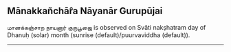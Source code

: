 ## Mānakkañchār̂a Nāyanār Gurupūjai
மானக்கஞ்சாற நாயனார் குருபூஜை is observed on Svāti nakṣhatram day of Dhanuḥ (solar) month (sunrise (default)/puurvaviddha (default)).



---
